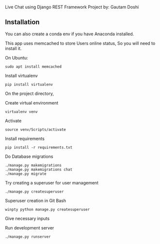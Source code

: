 Live Chat using Django REST Framework
Project by: Gautam Doshi

## Installation
You can also create a conda env if you have Anaconda installed.

This app uses memcached to store Users online status, So you will need to install it.

On Ubuntu:
```
sudo apt install memcached
```

Install virtualenv
```
pip install virtualenv
```
On the project directory,

Create virtual environment
```
virtualenv venv
```
Activate
```
source venv/Scripts/activate
```

Install requirements
```
pip install -r requirements.txt
```

Do Database migrations
```
./manage.py makemigrations
./manage.py makemigrations chat
./manage.py migrate
```

Try creating a superuser for user management
```
./manage.py createsuperuser
```

Superuser creation in Git Bash
```
winpty python manage.py createsuperuser
```

Give necessary inputs

Run development server

```
./manage.py runserver
```
